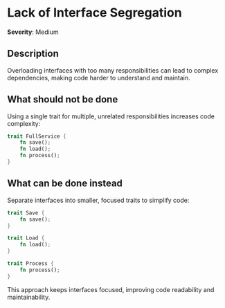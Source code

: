 # Lack of Interface Segregation

**Severity**: Medium

## Description

Overloading interfaces with too many responsibilities can lead to complex dependencies, making code harder to understand
and maintain.

## What should not be done

Using a single trait for multiple, unrelated responsibilities increases code complexity:

```rust
trait FullService {
    fn save();
    fn load();
    fn process();
}
```

## What can be done instead

Separate interfaces into smaller, focused traits to simplify code:

```rust
trait Save {
    fn save();
}

trait Load {
    fn load();
}

trait Process {
    fn process();
}
```

This approach keeps interfaces focused, improving code readability and maintainability.
